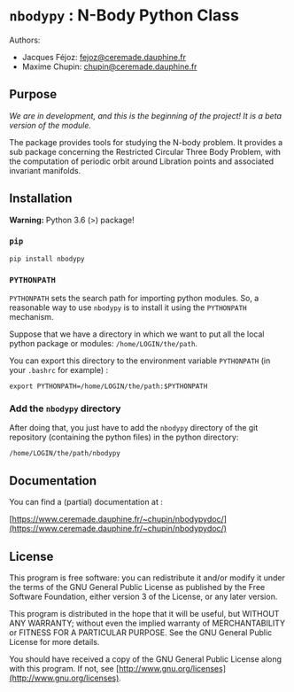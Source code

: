 # `nbodypy` : N-Body Python Class

Authors:
* Jacques Féjoz: [fejoz@ceremade.dauphine.fr](fejoz@ceremade.dauphine.fr)
* Maxime Chupin: [chupin@ceremade.dauphine.fr](chupin@ceremade.dauphine.fr)

## Purpose

_We are in development, and this is the beginning of the project! It is a beta version of the module._

The package provides tools for studying the N-body problem. It
provides a sub package concerning the Restricted Circular Three Body
Problem, with the computation of periodic orbit around Libration
points and associated invariant manifolds.



## Installation

**Warning:** Python 3.6 (>) package!

### `pip`

    pip install nbodypy

### `PYTHONPATH`

`PYTHONPATH` sets the search path for importing python modules. So, a
reasonable way to use `nbodypy` is to install it using the `PYTHONPATH`
mechanism.

Suppose that we have a directory in which we want to put all the local
python package or modules: `/home/LOGIN/the/path`.

You can export this directory to the environment variable `PYTHONPATH`
(in your `.bashrc` for example) :

    export PYTHONPATH=/home/LOGIN/the/path:$PYTHONPATH

### Add the `nbodypy` directory

After doing that, you just have to add the `nbodypy` directory of the
git repository (containing the python files) in the python directory:

    /home/LOGIN/the/path/nbodypy

## Documentation

You can find a (partial) documentation at :

[https://www.ceremade.dauphine.fr/~chupin/nbodypydoc/](https://www.ceremade.dauphine.fr/~chupin/nbodypydoc/)

## License

This program is free software: you can redistribute it and/or modify
it under the terms of the GNU General Public License as published by
the Free Software Foundation, either version 3 of the License, or
any later version.

This program is distributed in the hope that it will be useful,
but WITHOUT ANY WARRANTY; without even the implied warranty of
MERCHANTABILITY or FITNESS FOR A PARTICULAR PURPOSE.  See the
GNU General Public License for more details.

You should have received a copy of the GNU General Public License
along with this program.  If not, see [http://www.gnu.org/licenses](http://www.gnu.org/licenses).
